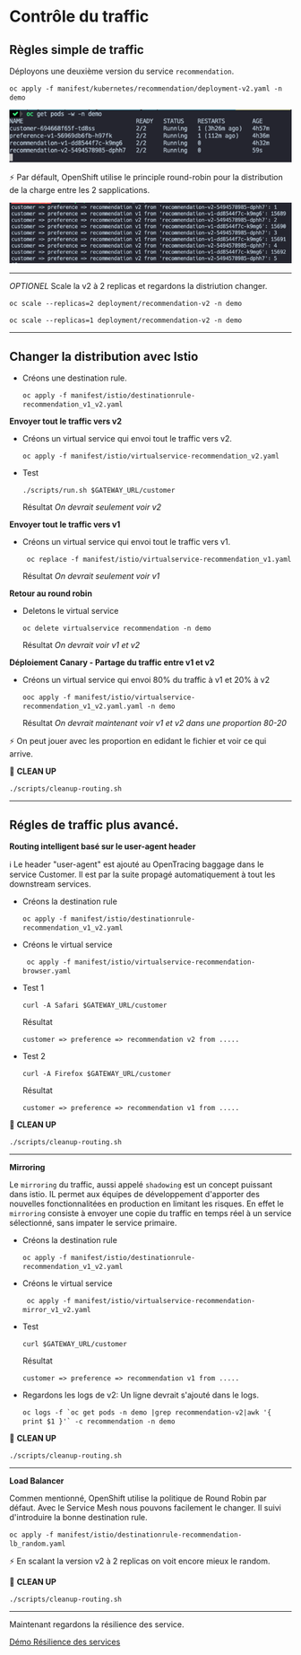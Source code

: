 # Contrôle du traffic

## Règles simple de traffic

Déployons une deuxième version du service `recommendation`.

```
oc apply -f manifest/kubernetes/recommendation/deployment-v2.yaml -n demo
```

![control-traffic-1](images/control-traffic-1.png)

:zap: Par défault, OpenShift utilise le principle round-robin pour la distribution de la charge entre les 2 sapplications.

![control-traffic-2](images/control-traffic-2.png)

---
_OPTIONEL_ Scale la v2 à 2 replicas et regardons la distriution changer.

```
oc scale --replicas=2 deployment/recommendation-v2 -n demo
```
```
oc scale --replicas=1 deployment/recommendation-v2 -n demo
```
---

## Changer la distribution avec Istio

* Créons une destination rule.
    ```
    oc apply -f manifest/istio/destinationrule-recommendation_v1_v2.yaml
    ```

__Envoyer tout le traffic vers v2__

* Créons un virtual service qui envoi tout le traffic vers v2.
    ```
    oc apply -f manifest/istio/virtualservice-recommendation_v2.yaml
    ```
* Test
    ```
    ./scripts/run.sh $GATEWAY_URL/customer
    ```

    Résultat
    _On devrait seulement voir v2_

__Envoyer tout le traffic vers v1__

* Créons un virtual service qui envoi tout le traffic vers v1.
    ```
     oc replace -f manifest/istio/virtualservice-recommendation_v1.yaml
    ```

    Résultat
    _On devrait seulement voir v1_

__Retour au round robin__
* Deletons le virtual service
    ```
    oc delete virtualservice recommendation -n demo
    ```

    Résultat
    _On devrait voir v1 et v2_

__Déploiement Canary - Partage du traffic entre v1 et v2__

* Créons un virtual service qui envoi 80% du traffic à v1 et 20% à v2
    ```
    ooc apply -f manifest/istio/virtualservice-recommendation_v1_v2.yaml.yaml -n demo
    ```

    Résultat
    _On devrait maintenant voir  v1 et v2 dans une proportion 80-20_

:zap: On peut jouer avec les proportion en edidant le fichier et voir ce qui arrive.

:construction: __CLEAN UP__
```
./scripts/cleanup-routing.sh
```

---

## Régles de traffic plus avancé.

__Routing intelligent basé sur le user-agent header__

:information_source: Le header "user-agent" est ajouté au OpenTracing baggage dans le service Customer. Il est par la suite propagé automatiquement à tout les downstream services.

* Créons la destination rule
    ```
    oc apply -f manifest/istio/destinationrule-recommendation_v1_v2.yaml
    ```
* Créons le virtual service
    ```
     oc apply -f manifest/istio/virtualservice-recommendation-browser.yaml
    ```

* Test 1
    ```
    curl -A Safari $GATEWAY_URL/customer
    ```

    Résultat
    ```
    customer => preference => recommendation v2 from .....
    ```

* Test 2
    ```
    curl -A Firefox $GATEWAY_URL/customer
    ```

    Résultat
    ```
    customer => preference => recommendation v1 from .....
    ```

:construction: __CLEAN UP__
```
./scripts/cleanup-routing.sh
```

---

__Mirroring__

Le `mirroring` du traffic, aussi appelé `shadowing` est un concept puissant dans istio. IL permet aux équipes de développement d'apporter des nouvelles fonctionnalitées en production en limitant les risques. En effet le `mirroring` consiste à envoyer une copie du traffic en temps réel à un service sélectionné, sans impater le service primaire.

* Créons la destination rule
    ```
    oc apply -f manifest/istio/destinationrule-recommendation_v1_v2.yaml
    ```

* Créons le virtual service
    ```
     oc apply -f manifest/istio/virtualservice-recommendation-mirror_v1_v2.yaml
    ```
* Test
    ```
    curl $GATEWAY_URL/customer
    ```

    Résultat
    ```
    customer => preference => recommendation v1 from .....
    ```

* Regardons les logs de v2: Un ligne devrait s'ajouté dans le logs.
    ```
    oc logs -f `oc get pods -n demo |grep recommendation-v2|awk '{ print $1 }'` -c recommendation -n demo
    ```

:construction: __CLEAN UP__
```
./scripts/cleanup-routing.sh
```
---

__Load Balancer__

Commen mentionné, OpenShift utilise la politique de Round Robin par défaut. Avec le Service Mesh nous pouvons facilement le changer. Il suivi d'introduire la bonne destination rule.

```
oc apply -f manifest/istio/destinationrule-recommendation-lb_random.yaml
```

:zap: En scalant la version v2 à 2 replicas on voit encore mieux le random.

:construction: __CLEAN UP__
```
./scripts/cleanup-routing.sh
```

---
Maintenant regardons la résilience des service.

[Démo Résilience des services](resiliency.md)
